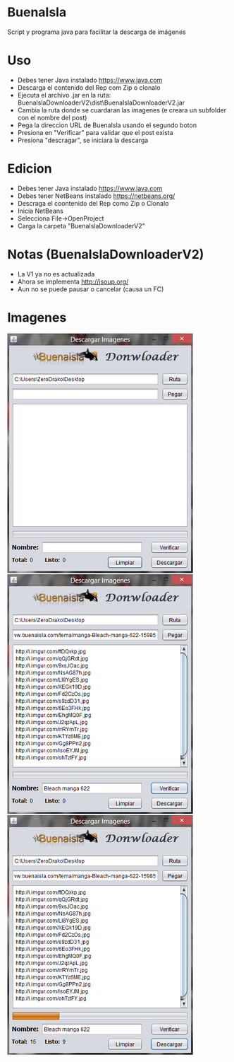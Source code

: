 # BuenaIsla
Script y programa java para facilitar la descarga de imágenes

Uso
===========
- Debes tener Java instalado https://www.java.com
- Descarga el contenido del Rep com Zip o clonalo
- Ejecuta el archivo .jar en la ruta: BuenaIslaDownloaderV2\dist\BuenaIslaDownloaderV2.jar
- Cambia la ruta donde se cuardaran las imagenes (e creara un subfolder con el nombre del post)
- Pega la direccion URL de BuenaIsla usando el segundo boton
- Presiona en "Verificar" para validar que el post exista
- Presiona "descragar", se iniciara la descarga

Edicion
===========
- Debes tener Java instalado https://www.java.com
- Debes tener NetBeans instalado https://netbeans.org/
- Descraga el coontenido del Rep como Zip o Clonalo
- Inicia NetBeans
- Selecciona File->OpenProject
- Carga la carpeta "BuenaIslaDownloaderV2"

Notas (BuenaIslaDownloaderV2)
============
- La V1 ya no es actualizada
- Ahora se implementa http://jsoup.org/
- Aun no se puede pausar o cancelar (causa un FC)

Imagenes
============
![Alt text](/Images/sshot-1.png?raw=true "")
![Alt text](/Images/sshot-2.png?raw=true "")
![Alt text](/Images/sshot-3.png?raw=true "")
